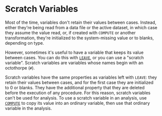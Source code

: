 # Scratch Variables

Most of the time, variables don't retain their values between cases.
Instead, either they're being read from a data file or the active
dataset, in which case they assume the value read, or, if created with
`COMPUTE` or another transformation, they're initialized to the
system-missing value or to blanks, depending on type.

   However, sometimes it's useful to have a variable that keeps its
value between cases.  You can do this with
[`LEAVE`](../../commands/leave.md), or you can use a "scratch
variable".  Scratch variables are variables whose names begin with an
octothorpe (`#`).

   Scratch variables have the same properties as variables left with
`LEAVE`: they retain their values between cases, and for the first
case they are initialized to 0 or blanks.  They have the additional
property that they are deleted before the execution of any procedure.
For this reason, scratch variables can't be used for analysis.  To use
a scratch variable in an analysis, use
[`COMPUTE`](../../commands/compute.md) to copy its value into an
ordinary variable, then use that ordinary variable in the analysis.

